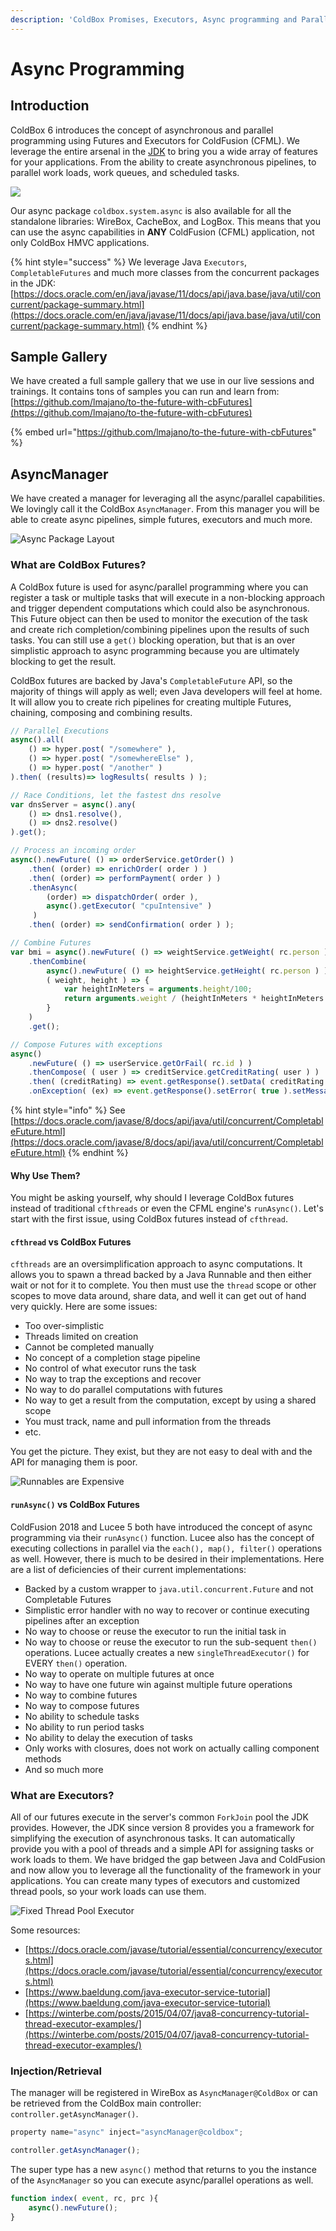 ```yaml
---
description: 'ColdBox Promises, Executors, Async programming and Parallel Computations'
---
```


# Async Programming

## Introduction

ColdBox 6 introduces the concept of asynchronous and parallel programming using Futures and Executors for ColdFusion \(CFML\). We leverage the entire arsenal in the [JDK](https://docs.oracle.com/en/java/javase/11/docs/api/java.base/java/util/concurrent/package-summary.html) to bring you a wide array of features for your applications. From the ability to create asynchronous pipelines, to parallel work loads, work queues, and scheduled tasks.

![](../../.gitbook/assets/async-programming.png)

Our async package `coldbox.system.async` is also available for all the standalone libraries: WireBox, CacheBox, and LogBox. This means that you can use the async capabilities in **ANY** ColdFusion \(CFML\) application, not only ColdBox HMVC applications.

{% hint style="success" %}
We leverage Java `Executors`, `CompletableFutures` and much more classes from the concurrent packages in the JDK: [https://docs.oracle.com/en/java/javase/11/docs/api/java.base/java/util/concurrent/package-summary.html](https://docs.oracle.com/en/java/javase/11/docs/api/java.base/java/util/concurrent/package-summary.html)
{% endhint %}

## Sample Gallery

We have created a full sample gallery that we use in our live sessions and trainings.  It contains tons of samples you can run and learn from: [https://github.com/lmajano/to-the-future-with-cbFutures](https://github.com/lmajano/to-the-future-with-cbFutures)

{% embed url="https://github.com/lmajano/to-the-future-with-cbFutures" %}

## AsyncManager

We have created a manager for leveraging all the async/parallel capabilities. We lovingly call it the ColdBox `AsyncManager`. From this manager you will be able to create async pipelines, simple futures, executors and much more.

![Async Package Layout](../../.gitbook/assets/coldbox-async-packages.png)

### What are ColdBox Futures?

A ColdBox future is used for async/parallel programming where you can register a task or multiple tasks that will execute in a non-blocking approach and trigger dependent computations which could also be asynchronous. This Future object can then be used to monitor the execution of the task and create rich completion/combining pipelines upon the results of such tasks. You can still use a `get()` blocking operation, but that is an over simplistic approach to async programming because you are ultimately blocking to get the result.

ColdBox futures are backed by Java's `CompletableFuture` API, so the majority of things will apply as well; even Java developers will feel at home. It will allow you to create rich pipelines for creating multiple Futures, chaining, composing and combining results.

```javascript
// Parallel Executions
async().all(
    () => hyper.post( "/somewhere" ),
    () => hyper.post( "/somewhereElse" ),
    () => hyper.post( "/another" )
).then( (results)=> logResults( results ) );

// Race Conditions, let the fastest dns resolve
var dnsServer = async().any( 
    () => dns1.resolve(),
    () => dns2.resolve()
).get();

// Process an incoming order
async().newFuture( () => orderService.getOrder() )
    .then( (order) => enrichOrder( order ) )
    .then( (order) => performPayment( order ) )
    .thenAsync( 
        (order) => dispatchOrder( order ), 
        async().getExecutor( "cpuIntensive" )
     )
    .then( (order) => sendConfirmation( order ) );

// Combine Futures
var bmi = async().newFuture( () => weightService.getWeight( rc.person ) )
    .thenCombine(
	    async().newFuture( () => heightService.getHeight( rc.person ) ),
        ( weight, height ) => {
            var heightInMeters = arguments.height/100;
            return arguments.weight / (heightInMeters * heightInMeters );
        }
    )
    .get();

// Compose Futures with exceptions
async()
    .newFuture( () => userService.getOrFail( rc.id ) )
    .thenCompose( ( user ) => creditService.getCreditRating( user ) )
    .then( (creditRating) => event.getResponse().setData( creditRating ) )
    .onException( (ex) => event.getResponse().setError( true ).setMessages( ex.toString() ) );
```

{% hint style="info" %}
See [https://docs.oracle.com/javase/8/docs/api/java/util/concurrent/CompletableFuture.html](https://docs.oracle.com/javase/8/docs/api/java/util/concurrent/CompletableFuture.html)
{% endhint %}

#### Why Use Them?

You might be asking yourself, why should I leverage ColdBox futures instead of traditional `cfthreads` or even the CFML engine's `runAsync()`. Let's start with the first issue, using ColdBox futures instead of `cfthread`.

#### `cfthread` vs ColdBox Futures

`cfthreads` are an oversimplification approach to async computations. It allows you to spawn a thread backed by a Java Runnable and then either wait or not for it to complete. You then must use the `thread` scope or other scopes to move data around, share data, and well it can get out of hand very quickly. Here are some issues:

* Too over-simplistic
* Threads limited on creation
* Cannot be completed manually
* No concept of a completion stage pipeline
* No control of what executor runs the task
* No way to trap the exceptions and recover
* No way to do parallel computations with futures
* No way to get a result from the computation, except by using a shared scope
* You must track, name and pull information from the threads
* etc.

You get the picture. They exist, but they are not easy to deal with and the API for managing them is poor.

![Runnables are Expensive](../../.gitbook/assets/runnables.png)

#### `runAsync()` vs ColdBox Futures

ColdFusion 2018 and Lucee 5 both have introduced the concept of async programming via their `runAsync()` function. Lucee also has the concept of executing collections in parallel via the `each(), map(), filter()` operations as well.  However, there is much to be desired in their implementations. Here are a list of deficiencies of their current implementations:

* Backed by a custom wrapper to `java.util.concurrent.Future` and not Completable Futures
* Simplistic error handler with no way to recover or continue executing pipelines after an exception
* No way to choose or reuse the executor to run the initial task in 
* No way to choose or reuse the executor to run the sub-sequent `then()` operations.  Lucee actually creates a new `singleThreadExecutor()` for EVERY `then()` operation.
* No way to operate on multiple futures at once
* No way to have one future win against multiple future operations
* No way to combine futures
* No way to compose futures
* No ability to schedule tasks
* No ability to run period tasks
* No ability to delay the execution of tasks
* Only works with closures, does not work on actually calling component methods
* And so much more

### What are Executors?

All of our futures execute in the server's common `ForkJoin` pool the JDK provides. However, the JDK since version 8 provides you a framework for simplifying the execution of asynchronous tasks. It can automatically provide you with a pool of threads and a simple API for assigning tasks or work loads to them. We have bridged the gap between Java and ColdFusion and now allow you to leverage all the functionality of the framework in your applications. You can create many types of executors and customized thread pools, so your work loads can use them.

![Fixed Thread Pool Executor](../../.gitbook/assets/fixedexecutor%20%281%29.png)

Some resources:

* [https://docs.oracle.com/javase/tutorial/essential/concurrency/executors.html](https://docs.oracle.com/javase/tutorial/essential/concurrency/executors.html)
* [https://www.baeldung.com/java-executor-service-tutorial](https://www.baeldung.com/java-executor-service-tutorial)
* [https://winterbe.com/posts/2015/04/07/java8-concurrency-tutorial-thread-executor-examples/](https://winterbe.com/posts/2015/04/07/java8-concurrency-tutorial-thread-executor-examples/)

### Injection/Retrieval

The manager will be registered in WireBox as `AsyncManager@ColdBox` or can be retrieved from the ColdBox main controller: `controller.getAsyncManager()`.

```javascript
property name="async" inject="asyncManager@coldbox";

controller.getAsyncManager();
```

The super type has a new `async()` method that returns to you the instance of the `AsyncManager` so you can execute async/parallel operations as well.

```javascript
function index( event, rc, prc ){
    async().newFuture();
}
```

### 

